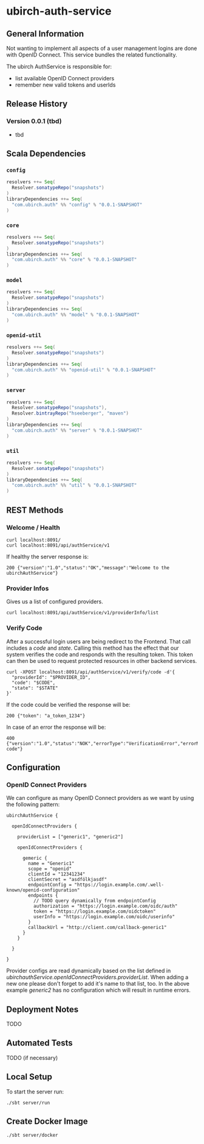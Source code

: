 # ubirch-auth-service


## General Information

Not wanting to implement all aspects of a user management logins are done with OpenID Connect. This service bundles the
related functionality.

The ubirch AuthService is responsible for:

* list available OpenID Connect providers
* remember new valid tokens and userIds


## Release History

### Version 0.0.1 (tbd)

* tbd


## Scala Dependencies

### `config`

```scala
resolvers ++= Seq(
  Resolver.sonatypeRepo("snapshots")
)
libraryDependencies ++= Seq(
  "com.ubirch.auth" %% "config" % "0.0.1-SNAPSHOT"
)
```

### `core`

```scala
resolvers ++= Seq(
  Resolver.sonatypeRepo("snapshots")
)
libraryDependencies ++= Seq(
  "com.ubirch.auth" %% "core" % "0.0.1-SNAPSHOT"
)
```

### `model`

```scala
resolvers ++= Seq(
  Resolver.sonatypeRepo("snapshots")
)
libraryDependencies ++= Seq(
  "com.ubirch.auth" %% "model" % "0.0.1-SNAPSHOT"
)
```

### `openid-util`

```scala
resolvers ++= Seq(
  Resolver.sonatypeRepo("snapshots")
)
libraryDependencies ++= Seq(
  "com.ubirch.auth" %% "openid-util" % "0.0.1-SNAPSHOT"
)
```

### `server`

```scala
resolvers ++= Seq(
  Resolver.sonatypeRepo("snapshots"),
  Resolver.bintrayRepo("hseeberger", "maven")
)
libraryDependencies ++= Seq(
  "com.ubirch.auth" %% "server" % "0.0.1-SNAPSHOT"
)
```

### `util`

```scala
resolvers ++= Seq(
  Resolver.sonatypeRepo("snapshots")
)
libraryDependencies ++= Seq(
  "com.ubirch.auth" %% "util" % "0.0.1-SNAPSHOT"
)
```


## REST Methods

### Welcome / Health

    curl localhost:8091/
    curl localhost:8091/api/authService/v1

If healthy the server response is:

    200 {"version":"1.0","status":"OK","message":"Welcome to the ubirchAuthService"}


### Provider Infos

Gives us a list of configured providers.

    curl localhost:8091/api/authService/v1/providerInfo/list


### Verify Code

After a successful login users are being redirect to the Frontend. That call includes a _code_ and _state_. Calling this
method has the effect that our system verifies the code and responds with the resulting token. This token can then be
used to request protected resources in other backend services.

    curl -XPOST localhost:8091/api/authService/v1/verify/code -d'{
      "providerId": "$PROVIDER_ID",
      "code": "$CODE",
      "state": "$STATE"
    }'

If the code could be verified the response will be:

    200 {"token": "a_token_1234"}

In case of an error the response will be:

    400 {"version":"1.0","status":"NOK","errorType":"VerificationError","errorMessage":"invalid code"}
    

## Configuration

### OpenID Connect Providers

We can configure as many OpenID Connect providers as we want by using the following pattern:

    ubirchAuthService {

      openIdConnectProviders {

        providerList = ["generic1", "generic2"]

        openIdConnectProviders {

          gemeric {
            name = "Generic1"
            scope = "openid"
            clientId = "12341234"
            clientSecret = "asdfölkjasdf"
            endpointConfig = "https://login.example.com/.well-known/openid-configuration"
            endpoints {
              // TODO query dynamically from endpointConfig
              authorization = "https://login.example.com/oidc/auth"
              token = "https://login.example.com/oidctoken"
              userInfo = "https://login.example.com/oidc/userinfo"
            }
            callbackUrl = "http://client.com/callback-generic1"
          }
        }

      }

    }

Provider configs are read dynamically based on the list defined in
_ubirchauthService.openIdConnectProviders.providerList_. When adding a new one please don't forget to add it's name to
that list, too. In the above example _generic2_ has no configuration which will result in runtime errors.


## Deployment Notes

TODO


## Automated Tests

TODO (if necessary)


## Local Setup

To start the server run:

    ./sbt server/run


## Create Docker Image

    ./sbt server/docker
